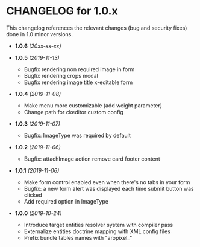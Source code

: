 CHANGELOG for 1.0.x
===================

This changelog references the relevant changes (bug and security fixes) done
in 1.0 minor versions.

* **1.0.6** *(20xx-xx-xx)*


* **1.0.5** *(2019-11-13)*
    * Bugfix rendering non required image in form
    * Bugfix rendering crops modal
    * Bugfix rendering image title x-editable form

* **1.0.4** *(2019-11-08)*
    * Make menu more customizable (add weight parameter)
    * Change path for ckeditor custom config

* **1.0.3** *(2019-11-07)*
    * Bugfix: ImageType was required by default

* **1.0.2** *(2019-11-06)*
    * Bugfix: attachImage action remove card footer content

* **1.0.1** *(2019-11-06)*
    * Make form control enabled even when there's no tabs in your form
    * Bugfix: a new form alert was displayed each time submit button was clicked 
    * Add required option in ImageType

* **1.0.0** *(2019-10-24)*
    * Introduce target entities resolver system with compiler pass
    * Externalize entities doctrine mapping with XML config files
    * Prefix bundle tables names with "aropixel_"

